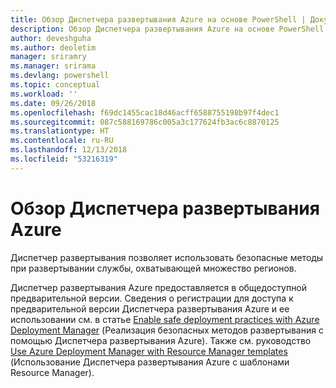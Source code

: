 ```yaml
---
title: Обзор Диспетчера развертывания Azure на основе PowerShell | Документация Майкрософт
description: Обзор Диспетчера развертывания Azure на основе PowerShell со ссылками на сведения об установке и конфигурации.
author: deveshguha
ms.author: deoletim
manager: sriramry
ms.manager: srirama
ms.devlang: powershell
ms.topic: conceptual
ms.workload: ''
ms.date: 09/26/2018
ms.openlocfilehash: f69dc1455cac18d46acff6588755198b97f4dec1
ms.sourcegitcommit: 087c588169786c005a3c177624fb3ac6c8870125
ms.translationtype: HT
ms.contentlocale: ru-RU
ms.lasthandoff: 12/13/2018
ms.locfileid: "53216319"
---
```

# <a name="overview-of-azure-deployment-manager"></a>Обзор Диспетчера развертывания Azure

Диспетчер развертывания позволяет использовать безопасные методы при развертывании службы, охватывающей множество регионов.

Диспетчер развертывания Azure предоставляется в общедоступной предварительной версии. Сведения о регистрации для доступа к предварительной версии Диспетчера развертывания Azure и ее использовании см. в статье [Enable safe deployment practices with Azure Deployment Manager](https://docs.microsoft.com/en-us/azure/azure-resource-manager/deployment-manager-overview) (Реализация безопасных методов развертывания с помощью Диспетчера развертывания Azure). Также см. руководство [Use Azure Deployment Manager with Resource Manager templates](https://docs.microsoft.com/en-us/azure/azure-resource-manager/deployment-manager-tutorial) (Использование Диспетчера развертывания Azure с шаблонами Resource Manager).
